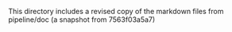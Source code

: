 This directory includes a revised copy of the markdown files from pipeline/doc (a snapshot from 7563f03a5a7)